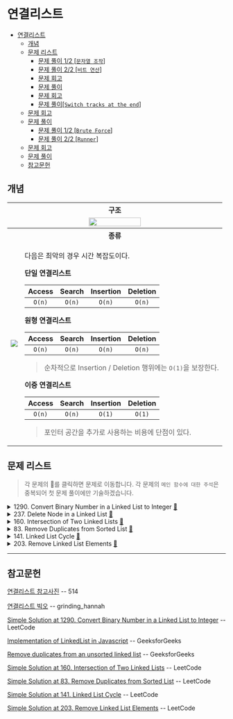 # 연결리스트

- [연결리스트](#연결리스트)
  - [개념](#개념)
  - [문제 리스트](#문제-리스트)
    - [문제 풀이 1/2 [`문자열 조작`]](#문제-풀이-12-문자열-조작)
    - [문제 풀이 2/2 [`비트 연산`]](#문제-풀이-22-비트-연산)
    - [문제 회고](#문제-회고)
    - [문제 풀이](#문제-풀이)
    - [문제 회고](#문제-회고-1)
    - [문제 풀이[`Switch tracks at the end`]](#문제-풀이switch-tracks-at-the-end)
  - [문제 회고](#문제-회고-2)
  - [문제 풀이](#문제-풀이-1)
    - [문제 풀이 1/2 [`Brute Force`]](#문제-풀이-12-brute-force)
    - [문제 풀이 2/2 [`Runner`]](#문제-풀이-22-runner)
  - [문제 회고](#문제-회고-3)
  - [문제 풀이](#문제-풀이-2)
  - [참고문헌](#참고문헌)

## 개념

<table>
  <tr>
    <th colspan="2">구조</th>
  </tr>
  <tr align="center">
    <td colspan="2">
      <img 
        width="50%"
        src="https://mblogthumb-phinf.pstatic.net/MjAxOTA1MDdfMTEg/MDAxNTU3MjA0OTUwMDA1.DSJlwlTNm2iXdPUkzSrIkz58Q-6C2WKfFi0Tq7KlZVwg.uGAPoVzrcjQv58CzjdZ0Fz1u0BWZoA0rOWT6YUQ2Hacg.PNG.std_34/image.png?type=w800">      
    </td>
  </tr>
  <tr>
    <th colspan="2">종류</th>
  </tr>
  <tr>
    <td>
      <img src="https://mblogthumb-phinf.pstatic.net/MjAxOTA1MDdfMTc4/MDAxNTU3MjA2NzUwNTA2.zFSk59o7XoiUEv20e73r1Qh0csm7PfHL2zgpK0B9NZEg.vDG82wpGHzBLaRyrSP41E6EVIjjdzsszeoWY8mIBOqAg.PNG.std_34/image.png?type=w800">
    </td>
    <td>
<p>
다음은 최악의 경우 시간 복잡도이다.

<b>단일 연결리스트</b>

| Access | Search | Insertion | Deletion |
| :----: | :----: | :-------: | :------: |
| `O(n)` | `O(n)` |  `O(n)`   |  `O(n)`  |

<b>원형 연결리스트</b>

| Access | Search | Insertion | Deletion |
| :----: | :----: | :-------: | :------: |
| `O(n)` | `O(n)` |  `O(n)`   |  `O(n)`  |
> 순차적으로 Insertion / Deletion 행위에는 `O(1)`을 보장한다.

<b>이중 연결리스트</b>

| Access | Search | Insertion | Deletion |
| :----: | :----: | :-------: | :------: |
| `O(n)` | `O(n)` |  `O(1)`   |  `O(1)`  |

> 포인터 공간을 추가로 사용하는 비용에 단점이 있다.
</p>
    </td>
  </tr>
</table>

## 문제 리스트

> 각 문제의 👊를 클릭하면 문제로 이동합니다.
> 각 문제의 `메인 함수에 대한 주석`은 중복되어 첫 문제 풀이에만 기술하겠습니다.

<details>
<summary>1290. Convert Binary Number in a Linked List to Integer
  <a href="https://leetcode.com/problems/convert-binary-number-in-a-linked-list-to-integer/">👊</a>
</summary>

### 문제 풀이 1/2 [`문자열 조작`]

<table>
  <tr>
    <th>풀이 설명</th>
    <th>코드</th>
  </tr>
  <tr>
    <td>
<p>

    time:   O(n)
    space:  O(n)

    1. 연결리스트를 순회하여 노드의 val를 str 문자열 변수에 합한다.
    2. str 문자열 변수를 정수화시킨다.

</p>
    </td>
    <td>
<p>

```js
/**
 * Definition for singly-linked list.
 * function ListNode(val, next) {
 *     this.val = (val===undefined ? 0 : val)
 *     this.next = (next===undefined ? null : next)
 * }
 */
/**
 * @param {ListNode} head
 * @return {number}
 */
var getDecimalValue = function(head) {
  let str = '';  
  
  while(head){
    str += String(head.val);
    head = head.next;    
  }
  
  return parseInt(str, 2);
};
```
</p>
    </td>
  </tr>
</table>

### 문제 풀이 2/2 [`비트 연산`]

`Show Hint 2`에 다음과 같은 추가 조건을 주었다.

*"한 번의 작업으로 십진수 값을 얻으려면 shift left 연산(`<<`) 및 or 연산(`|`)을 사용합니다"*

처음에는 `LSB`부터 접근해서 2씩 곱해주는데, 1과 0은 or연산으로 걸러주면 된다고 생각하였다.
shift left 연산은 어떻게 활용해야할 지 몰랐다.

다만, 그러면 연결리스트를 reverse 해야하는데, 메소드를 지원하지도 않고 잘못된 접근이었다.

따라서 리트코드의 풀이를 참고하였다.

풀이의 핵심은 **결과값을** shift left 연산으로 값을 높여가면서,
연결리스트와 or 연산으로 비교해 나아가는 것이다.

<table>
  <tr>
    <th>풀이 설명</th>
    <th>코드</th>
  </tr>
  <tr>
    <td width="50%">
<p>

    time:   O(n)
    space:  O(1)

    Input: head = [1,0,1]
    Output: 5

     1. 루프에 따른 결과값으로 알고리즘을 이해하자.

        val = 0

        loop start

          head: 1
            val = (val << 1) | head.val
            val = (0 << 1) | 1
            
            val = 1

          head: 0
            val = (val << 1) | head.val
            val = (1 << 1) | 0 
            val = 10

          head: 1
            val = (val << 1) | head.val
            val = (10 << 1) | 1 
            val = 101

          head: null
        done

</p>
    </td>
    <td width="50%">
<p>

```js
var getDecimalValue = function(head) {
  let result = 0; 
  
  while(head){
    result = (result << 1) | head.val;
    head = head.next;
  }
  
  return result;
};
```
</p>
    </td>
  </tr>
</table>
</details>

<details>
<summary>237. Delete Node in a Linked List
  <a href="https://leetcode.com/problems/delete-node-in-a-linked-list/">👊</a>
</summary>

### 문제 회고

Input에 기술된 head 인자가 문제 메인 함수에 없는 오류가 있다. 

때문에 별도의 에디터에서 연결리스트를 구현해서 옳은 인자를 만들어 문제를 풀게되었다.

### 문제 풀이

`deleteNode 함수`만 확인하면 된다.

<table>
  <tr>
    <th>풀이 설명</th>
    <th>코드</th>
  </tr>
  <tr>
    <td>
<p>

    time:   O(n)

    1. 연결리스트를 순회할 때 prev라는 변수에 노드를 저장한다.
       해당 변수는 삭제할 노드를 찾았을 시 
       이전 노드와 삭제 이후의 노드를 연결하기 위해 사용한다.

        prev: 4 → 5 → 1 → 9

        head: 5 to delete
          prev.next = head.next
          5 → 1 → 9 = 1 → 9 

          head = head.next;
          4 → 1 → 9
        done         

</p>
    </td> 
    <td>
<p>

```js
const assert = require('assert')

class ListNode {
  constructor(val) {
      this.val = val;
      this.next = null;              
  }
}

class LinkedList {  
  constructor(arr){
    arr.forEach(each => {
      const node = new ListNode(each);
      let current;

      if(this.head == null)
        this.head = node
      else{
        current = this.head;

        while(current.next)
          current = current.next;

        current.next = node;
      }
    })    
  }  
}

var printArray = function(head){
    const result = [];
    let current = head;

    while(current){
      result.push(current.val);
      current = current.next;
    }

    return result;
}


/**
 * +++ Main Function
 * @param {ListNode, ListNode} node
 * @return {void} Do not return anything, modify node in-place instead.
 */
var deleteNode = function(head, node) {  
  let prev = head;

  while(head){    
    if(head.val === node.val)
      prev.next = head.next;      
    else
      prev = head;
      
    head = head.next        
  }
};

// +++ Test
const list = new LinkedList([4, 5, 1, 9]);

deleteNode(list.head, new ListNode(5));
assert.deepEqual(printArray(list.head), [4, 1, 9]);   // pass

const list2 = new LinkedList([4, 5, 1, 9]);

deleteNode(list2.head, new ListNode(1));
assert.deepEqual(printArray(list2.head), [4, 5, 9]);  // pass
```
</p>
    </td>
  </tr>
</table>
</details>

<details>
<summary>
  160. Intersection of Two Linked Lists
  <a href="https://leetcode.com/problems/intersection-of-two-linked-lists/">👊</a>
</summary>

### 문제 회고

처음에는 아래와 같이 접근했지만, 요구하는 문제는 정렬되있지 않아 적합하지 않았다.

    cf. headA = [2, 3, 4, 5]
        headB = [1, 2, 3, 4, 5] 라면,

        while(headA || headB){
          if(headA > headB)
            headB = headB.next;
          else
            headA = headA.next;
        }

접근 방법이 떠오르지 않아 리트코드 풀이를 참고했다.

### 문제 풀이[`Switch tracks at the end`]

연결리스트 간 길이가 다르다 보니

짧은 연결리스트A가 끝나면 연결리스트B를 이어붙여서 sync를 맞추는 알고리즘이었다.

<table>
  <tr>
    <th>풀이 설명</th>
    <th>코드</th>
  </tr>
  <tr>
    <td>
<p>

    time:   O(n)

    Input:  [4,1,8,4,5]
            [5,6,1,8,4,5]

    1. 루프 마다 다음 노드를 헤드에 넣어 연결리스트를 순회한다.
       다음 노드를 헤드에 넣을 때 조건을 넣어
       다음 노드가 없을 시 또 다른 연결리스트를 이어붙인다.

        4 → 1 → 8 → 4 → 5 → null 
                              5 → 6 → 1 → 8 → 4 → 5

        5 → 6 → 1 → 8 → 4 → 5 → null
                                  4 → 1 → 8 → 4 → 5

    2. sync가 맞춰지면, 교차되는 지점은 에디터에서 판별한다.
</p>
    </td>
    <td>
<p>

```js
/**
 * Definition for singly-linked list.
 * function ListNode(val) {
 *     this.val = val;
 *     this.next = null;
 * }
 */

/**
 * @param {ListNode} headA
 * @param {ListNode} headB
 * @return {ListNode}
 */
var getIntersectionNode = function(headA, headB) {
  let curA = headA;
  let curB = headB;
  
  while (curA !== curB) {        
    curA = curA ? curA.next : headB;
    curB = curB ? curB.next : headA;    
  }
  
  return curA;
};
```
</p>
    </td>
  </tr>
</table>
</details>

<details>
<summary>
  83. Remove Duplicates from Sorted List
  <a href="https://leetcode.com/problems/remove-duplicates-from-sorted-list/">👊</a>
</summary>

## 문제 회고

이전 `237번 문제`는 별도의 에디터를 사용해서 풀었다고 하였다.

문제 메인 함수를 사용해 연결리스트를 순회해서 head가 마지막에 다다라도 
함수 종류 이후 head는 첫 노드를 다시 가리켰었다.

리트코드 에디터에서는 head가 마지막에 다다르면
마지막 노드를 유지하는 것 같다.

때문에, 연결리스트는 만족해도 head가 마지막을 가리켜서 오답인 경우가 있다.

## 문제 풀이

`237번` 문제와 풀이 과정이 유사하다.

해당 문제는 **정렬되있지 않은 문제로** 난이도를 올려서 풀면 도움이 많이 될 것이라 생각했다.

<table>
  <tr>
    <th>풀이 설명</th>
    <th>코드</th>
  </tr>
  <tr>
    <td>
<p>

    time:   O(n)

</p>
    </td>
    <td>
<p>

```js
/**
 * @param {ListNode} head
 * @return {ListNode}
 */
var deleteDuplicates = function(head) { 
  let prev = null;
  let cur = head;  
  
  while(cur){
    if(prev && cur === cur.next)
      prev.next = cur.next;
    else
      prev = cur;
    
    cur = cur.next;          
  }
  return head;
};
```
</p>
    </td>
  </tr>
</table>
</details>

<details>
<summary>
  141. Linked List Cycle
  <a href="https://leetcode.com/problems/linked-list-cycle/">👊</a>
</summary>

### 문제 풀이 1/2 [`Brute Force`]

만약 중복된 요소가 없는 연결리스트라면 다음과 같이 `Map`을 활용하였을 것이다.
    
    const map = new Map();
    
    while(head){
      ...
      
      if(map.has(head.val))
        return true;
      else
        map.set(head.val);
      
      ...
    };

중복된 요소가 있다고 가정하였다.

    Input:  head = [3, 2, 2, 0, 4]
            pos  =  2

<table>
  <tr>
    <th>풀이 설명</th>
    <th>코드</th>
  </tr>
  <tr>
    <td>
<p>

    time:   O(n^2)

    1. 연결리스트를 순회할 때, 
       현재 노드와 같은 요소가 
       나머지 노드들에 있는지 검사한다.       

    하지만, 
    반복되는 연결리스트를 찾지 않고,
    중복된 요소만 찾는 코드였다.

    때문에, 다음과 같은 테스트 케이스를 해결하지 못했다.

    Input:    head = [-21,10,17,8,4,26,5,
                       35,33,-7,-16,27,-12,
                       6,29,-12,5,9,20,14,14,
                       2,13,-24,21,23,-21,5]

              pos  =  -1

    Output:   true
    Expected: false

</p>
    </td>
    <td>
<p>

```js
/**
 * Definition for singly-linked list.
 * function ListNode(val) {
 *     this.val = val;
 *     this.next = null;
 * }
 */

/**
 * @param {ListNode} head
 * @return {boolean}
 */
var hasCycle = function(head) {
  const findSameValue = (cur) => {
    let fast = cur;
    
    while(fast){
      if(cur === fast)
        return true;
      
      fast = fast.next;
    }
    
    return false;
  }
  
  if(!head)
    return false;  
  
  while(head){
    if(!head.next)
      return false;
    
    if(findSameValue(head))
      return true;    
    
    head = head.next;
  }  
};
```
</p>
    </td>
  </tr>
</table>

### 문제 풀이 2/2 [`Runner`]

해당 풀이는 `Follow up`의 `space O(1)` 또한 만족한다.

**알고리즘 설명**

`Runner`는 

    연결리스트를 순회할 때 2개의 포인터를 사용한다.

    빠른 포인터는 2칸씩, 느린 포인터는 1칸씩 이동하여

    빠른 포인터가 연결리스트의 끝에 도달 했을 때,
    느린 포인터는 연결리스트의 중간에 도달함을 이용한다.

<table>
  <tr>
    <th>풀이 설명</th>
    <th>코드</th>
  </tr>
  <tr>
    <td>
<p>

    time:   O(n)
    space:  O(1)

    Input:  head = [3,2,0,-4]
            pos  =  1

    다음과 같이 반복할 때,

    3 → 2 → 0 → -4 → 2 → 0 → -4

    루프는 fast를 기준으로 돈다.

    fast는 3 → 0 → 2 → -4
    slow는 3 → 2 → 0 → -4

    풀이의 핵심은 
    
    반복의 시작인 2를 보는 것이 아니라
    끝인 -4가 동일해질 때이다.

</p>
    </td>
    <td>
<p>

```js
var hasCycle = function(head) {
  if(!head)
    return false;  
  
  let slow = head;
  let fast = head;
  
  while(fast){
    if(!fast.next)
      return false;
    
    else{
      fast = fast.next.next;
      slow = slow.next;
    }
    
    if(fast === slow)
      return true;
  }
  return false;
};  
```
</p>
    </td>
  </tr>
</table>
</details>

<details>
<summary>203. Remove Linked List Elements
  <a href="https://leetcode.com/problems/remove-linked-list-elements/">👊</a>
</summary>

## 문제 회고

`237번`, `83번`과 풀이 과정이 유사하다.
다행히 위 문제들에서 나타난 에디터의 이슈는 없었다.

## 문제 풀이

<table>
  <tr>
    <th>풀이 설명</th>
    <th>코드</th>
  </tr>
  <tr>
    <td>
<p>

    time:   O(n)

    1. Exception은 연결리스트의 요소가
       모두 동일한 경우 연결리스트를 끝내버리는
       코드이다.

       cf. 7 → 7 → 7 → 7

       동일하지 않은 경우는 Start 부터 루프를 진행한다.
</p>
    </td>
    <td>
<p>

```js
/**
 * @param {ListNode} head
 * @param {number} val
 * @return {ListNode}
 */
var removeElements = function(head, val) {
  let prev = null;
  let cur = head;
  
  // +++ Exception
  while(head){
    if(head.val === val)
      head = head.next;
    else
      break; 
  }  
  
  // +++ Start
  while(cur){
    if(prev && cur.val === val)
      prev.next = cur.next;
    else
      prev = cur;
    
    cur = cur.next;      
  }
  return head;
};
```
</p>
    </td>
  </tr>
</table>
</details>

<hr/>

## 참고문헌

[연결리스트 참고사진](https://m.blog.naver.com/std_34/221532135313) -- 514

[연결리스트 빅오](https://velog.io/@grinding_hannah/CS-자료구조-Big-O-표기법-링크드-리스트Linked-List) -- grinding_hannah

[Simple Solution at 1290. Convert Binary Number in a Linked List to Integer](https://leetcode.com/problems/convert-binary-number-in-a-linked-list-to-integer/discuss/461356/JavaScript-Easy-to-understand-bit-operator) -- LeetCode

[Implementation of LinkedList in Javascript](https://www.geeksforgeeks.org/implementation-linkedlist-javascript/) -- GeeksforGeeks

[Remove duplicates from an unsorted linked list](https://www.geeksforgeeks.org/remove-duplicates-from-an-unsorted-linked-list/) -- GeeksforGeeks

[Simple Solution at 160. Intersection of Two Linked Lists](https://leetcode.com/problems/intersection-of-two-linked-lists/discuss/324105/Heavily-commented-Javascript-O(n)-in-O(1)-space-solution) -- LeetCode

[Simple Solution at 83. Remove Duplicates from Sorted List](https://leetcode.com/problems/remove-duplicates-from-sorted-list/discuss/28722/Javascript-Solution) -- LeetCode

[Simple Solution at 141. Linked List Cycle](https://leetcode.com/problems/linked-list-cycle/discuss/289913/JavaScript-Solution-(98-faster)) -- LeetCode

[Simple Solution at 203. Remove Linked List Elements](https://leetcode.com/problems/remove-linked-list-elements/discuss/275445/Javascript-simple-solution) -- LeetCode
